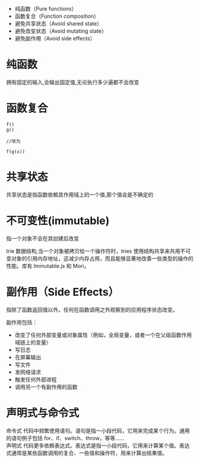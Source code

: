 - 纯函数（Pure functions）
- 函数复合（Function composition）
- 避免共享状态（Avoid shared state）
- 避免改变状态（Avoid mutating state）
- 避免副作用（Avoid side effects）

# 纯函数

拥有固定的输入,会输出固定值,无论执行多少遍都不会改变

# 函数复合

```
f()
g()

//改为

f(g(x))
```

# 共享状态

共享状态是指函数依赖其作用域上的一个值,那个值会是不确定的

# 不可变性(immutable)

指一个对象不会在其创建后改变

trie 数据结构,当一个对象被拷贝给一个操作符时，tries 使用结构共享来共用不可变对象的引用内存地址，这减少内存占用，而且能够显著地改善一些类型的操作的性能。库有 Immutable.js 和 Mori。

# 副作用（Side Effects）

指除了函数返回值以外，任何在函数调用之外观察到的应用程序状态改变。

副作用包括：

- 改变了任何外部变量或对象属性（例如，全局变量，或者一个在父级函数作用域链上的变量）
- 写日志
- 在屏幕输出
- 写文件
- 发网络请求
- 触发任何外部进程
- 调用另一个有副作用的函数

# 声明式与命令式

命令式 代码中频繁使用语句。语句是指一小段代码，它用来完成某个行为。通用的语句例子包括 for、if、switch、throw，等等……  
声明式 代码更多依赖表达式。表达式是指一小段代码，它用来计算某个值。表达式通常是某些函数调用的复合、一些值和操作符，用来计算出结果值。
